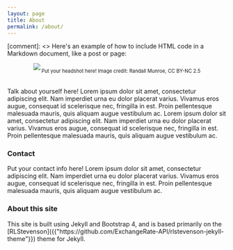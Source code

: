 ```yaml
---
layout: page
title: About
permalink: /about/
---
```


[comment]: <> Here's an example of how to include HTML code in a Markdown document, like a post or page:
<p align="center">
<div style="width:image width px; font-size:80%; text-align:center;"><img src="https://what-if.xkcd.com/imgs/a/13/laser_pointer_more_power.png" class="img-responsive" style="max-height: 400px; padding-bottom:0.5em; margin: 0 auto"/> Put your headshot here! Image credit: Randall Munroe, CC BY-NC 2.5 </div>
</p>

<br>
Talk about yourself here!  Lorem ipsum dolor sit amet, consectetur adipiscing elit. Nam imperdiet urna eu dolor placerat varius. Vivamus eros augue, consequat id scelerisque nec, fringilla in est. Proin pellentesque malesuada mauris, quis aliquam augue vestibulum ac. Lorem ipsum dolor sit amet, consectetur adipiscing elit. Nam imperdiet urna eu dolor placerat varius. Vivamus eros augue, consequat id scelerisque nec, fringilla in est. Proin pellentesque malesuada mauris, quis aliquam augue vestibulum ac.

<h3>Contact</h3>
Put your contact info here! Lorem ipsum dolor sit amet, consectetur adipiscing elit. Nam imperdiet urna eu dolor placerat varius. Vivamus eros augue, consequat id scelerisque nec, fringilla in est. Proin pellentesque malesuada mauris, quis aliquam augue vestibulum ac.

<h3>About this site</h3>
This site is built using Jekyll and Bootstrap 4, and is based primarily on the [RLStevenson]({{"https://github.com/ExchangeRate-API/rlstevenson-jekyll-theme"}}) theme for Jekyll.
